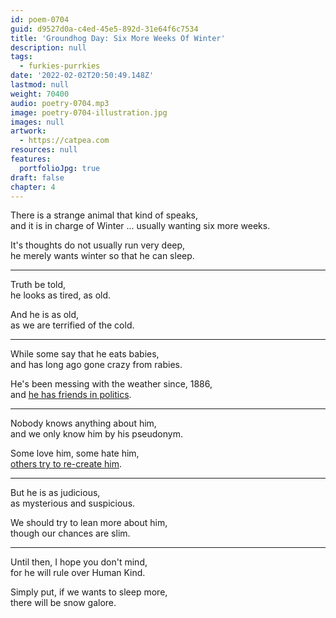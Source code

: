 ```yaml
---
id: poem-0704
guid: d9527d0a-c4ed-45e5-892d-31e64f6c7534
title: 'Groundhog Day: Six More Weeks Of Winter'
description: null
tags:
  - furkies-purrkies
date: '2022-02-02T20:50:49.148Z'
lastmod: null
weight: 70400
audio: poetry-0704.mp3
image: poetry-0704-illustration.jpg
images: null
artwork:
  - https://catpea.com
resources: null
features:
  portfolioJpg: true
draft: false
chapter: 4
---
```


There is a strange animal that kind of speaks,\
and it is in charge of Winter ... usually wanting six more weeks.

It's thoughts do not usually run very deep,\
he merely wants winter so that he can sleep.

---

Truth be told,\
he looks as tired, as old.

And he is as old,\
as we are terrified of the cold.

---

While some say that he eats babies,\
and has long ago gone crazy from rabies.

He's been messing with the weather since, 1886,\
and [he has friends in politics](https://www.youtube.com/watch?v=AxRwbYYuZMk).

---

Nobody knows anything about him,\
and we only know him by his pseudonym.

Some love him, some hate him,\
[others try to re-create him](https://www.youtube.com/watch?v=fZdIYAHtYNE).

---

But he is as judicious,\
as mysterious and suspicious.

We should try to lean more about him,\
though our chances are slim.

---

Until then, I hope you don't mind,\
for he will rule over Human Kind.

Simply put, if we wants to sleep more,\
there will be snow galore.

